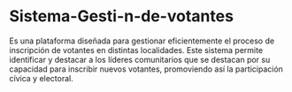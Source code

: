 # Sistema-Gesti-n-de-votantes
Es una plataforma diseñada para gestionar eficientemente el proceso de inscripción de votantes en distintas localidades. Este sistema permite identificar y destacar a los líderes comunitarios que se destacan por su capacidad para inscribir nuevos votantes, promoviendo así la participación cívica y electoral.
